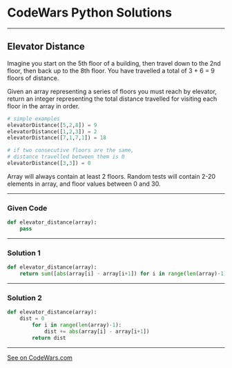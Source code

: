 # CodeWars Python Solutions

---

## Elevator Distance

Imagine you start on the 5th floor of a building, then travel down to the 2nd floor, then back up to the 8th floor. You have travelled a total of 3 + 6 = 9 floors of distance.

Given an array representing a series of floors you must reach by elevator, return an integer representing the total distance travelled for visiting each floor in the array in order.


```python
# simple examples
elevatorDistance([5,2,8]) = 9
elevatorDistance([1,2,3]) = 2
elevatorDistance([7,1,7,1]) = 18

# if two consecutive floors are the same,
# distance travelled between them is 0
elevatorDistance([3,3]) = 0
```

Array will always contain at least 2 floors. Random tests will contain 2-20 elements in array, and floor values between 0 and 30.

---

### Given Code


```python
def elevator_distance(array):
    pass
```

---

### Solution 1


```python
def elevator_distance(array):
    return sum([abs(array[i] - array[i+1]) for i in range(len(array)-1)])
```


---

### Solution 2


```python
def elevator_distance(array):
    dist = 0
        for i in range(len(array)-1):
            dist += abs(array[i] - array[i+1])
        return dist
```


---


[See on CodeWars.com](https://www.codewars.com/kata/59f061773e532d0c87000d16/)
